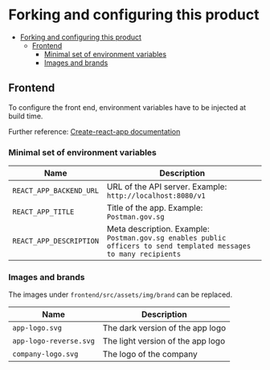 # Forking and configuring this product

- [Forking and configuring this product](#forking-and-configuring-this-product)
  - [Frontend](#frontend)
    - [Minimal set of environment variables](#minimal-set-of-environment-variables)
    - [Images and brands](#images-and-brands)

## Frontend

To configure the front end, environment variables have to be injected at build time.

Further reference: [Create-react-app documentation](https://create-react-app.dev/docs/adding-custom-environment-variables/#referencing-environment-variables-in-the-html)

### Minimal set of environment variables

| Name                    | Description                                                                                                       |
| ----------------------- | ----------------------------------------------------------------------------------------------------------------- |
| `REACT_APP_BACKEND_URL` | URL of the API server. Example: `http://localhost:8080/v1`                                                        |
| `REACT_APP_TITLE`       | Title of the app. Example: `Postman.gov.sg`                                                                       |
| `REACT_APP_DESCRIPTION` | Meta description. Example: `Postman.gov.sg enables public officers to send templated messages to many recipients` |

### Images and brands

The images under `frontend/src/assets/img/brand` can be replaced.

| Name                   | Description                       |
| ---------------------- | --------------------------------- |
| `app-logo.svg`         | The dark version of the app logo  |
| `app-logo-reverse.svg` | The light version of the app logo |
| `company-logo.svg`     | The logo of the company           |
